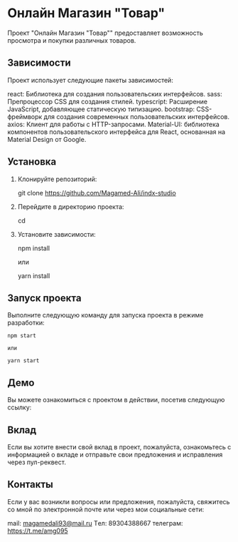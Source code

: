 # Онлайн Магазин "Товар"
Проект "Онлайн Магазин "Товар"" предоставляет возможность просмотра и покупки различных товаров.

## Зависимости
Проект использует следующие пакеты зависимостей:

react: Библиотека для создания пользовательских интерфейсов.
sass: Препроцессор CSS для создания стилей.
typescript: Расширение JavaScript, добавляющее статическую типизацию.
bootstrap: CSS-фреймворк для создания современных пользовательских интерфейсов.
axios: Клиент для работы с HTTP-запросами.
Material-UI: библиотека компонентов пользовательского интерфейса для React, 
основанная на Material Design от Google.

## Установка

1. Клонируйте репозиторий:

   git clone <https://github.com/Magamed-Ali/indx-studio>

2. Перейдите в директорию проекта:

   cd <index-studio>

3. Установите зависимости:

   npm install

   или

   yarn install

## Запуск проекта

Выполните следующую команду для запуска проекта в режиме разработки:

    npm start

    или 

    yarn start

## Демо 
Вы можете ознакомиться с проектом в действии, посетив следующую ссылку: 

## Вклад
Если вы хотите внести свой вклад в проект, пожалуйста, ознакомьтесь с информацией о вкладе и отправьте свои предложения и исправления через пул-реквест.

## Контакты
Если у вас возникли вопросы или предложения, пожалуйста, свяжитесь со мной по электронной почте или через мои социальные сети:

mail: magamedali93@mail.ru
Tел: 89304388667
телеграм: https://t.me/amg095
